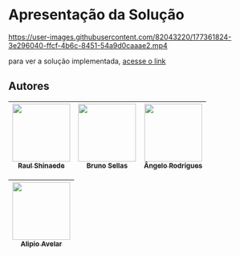 # Apresentação da Solução

https://user-images.githubusercontent.com/82043220/177361824-3e296040-ffcf-4b6c-8451-54a9d0caaae2.mp4

para ver a solução implementada, [acesse o link](https://icei-puc-minas-pmv-ads.github.io/pmv-ads-2022-1-e1-proj-web-t9-filantropix/web/home/home.html)

## Autores

| [<img src="https://avatars.githubusercontent.com/u/82043220?v=4" width=115><br><sub>Raul Shinaede</sub>](https://github.com/RaulShinaede) | [<img src="https://avatars.githubusercontent.com/u/102563767?v=4" width=115><br><sub>Bruno Sellas</sub>](https://github.com/brunosellas) | [<img src="https://avatars.githubusercontent.com/u/101372729?v=4" width=115><br><sub>Ângelo Rodrigues</sub>](https://github.com/Angelorod27) |
| :---: | :---: | :---: |

| [<img src="https://avatars.githubusercontent.com/u/102556727?v=4" width=115><br><sub>Alipio Avelar</sub>](https://github.com/alipioavelar) |
| :---: |


